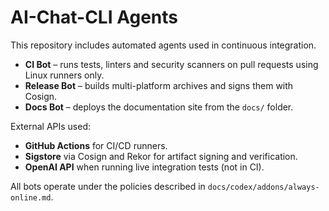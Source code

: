 # AI-Chat-CLI Agents

This repository includes automated agents used in continuous integration.

- **CI Bot** – runs tests, linters and security scanners on pull requests using Linux runners only.
- **Release Bot** – builds multi-platform archives and signs them with Cosign.
- **Docs Bot** – deploys the documentation site from the `docs/` folder.

External APIs used:

- **GitHub Actions** for CI/CD runners.
- **Sigstore** via Cosign and Rekor for artifact signing and verification.
- **OpenAI API** when running live integration tests (not in CI).

All bots operate under the policies described in `docs/codex/addons/always-online.md`.
